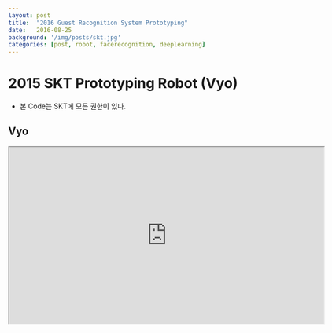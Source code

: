 ```yaml
---
layout: post
title:  "2016 Guest Recognition System Prototyping"
date:   2016-08-25
background: '/img/posts/skt.jpg'
categories: [post, robot, facerecognition, deeplearning]
---
```


2015 SKT Prototyping Robot (Vyo)
============================================

- 본 Code는 SKT에 모든 권한이 있다.

Vyo
------------------------------------------------
<iframe src="https://lh3.googleusercontent.com/6N8gHs4-i-1X1mMpsvD2sG3W8XILrZPhMgGPjb-wiTDYCCXmJCYxfN6QmyBtxJRxODC7Qq6qBfG7E9ZBvIlohuHkycrDONyQdRq7QKi0eatP66pwSClZsZgl6FXgIblRctKd3kKOl_WCppcGpOOihVSQ3RuEAI02awJapS_B-R6anGVNQLaYXnAjaG4jMgzq3VuDtBEqqtHsSFR0ZF-RG_JSMa4xziBqbjJrJUKQVjvxo9uIJerKXle3xgwPRE-_NwTzTP1Vd10fLr7-tYb7VfE-oUZaFd_C0KAPbb4Zdu3lJu36uLg5XZtQGlu_CdV-F_amkjIwl8MxbUtvNI80qcwELKyAhQ4WFdvHNpPIF_wg8DywQDw-TvvfJ6CunfGxXWnK6Y1uC80JgYixvqbtycv0Bqrvtffacp0XP08iKyss9oUB1UfZ14Rnf-7UoBY5gziDqoPNbhlwbRM4QyNNn6LMzyiTRXXP0eSL1bGdTq6tFr3Mz6e_Z6toAQdTsTwfxyOBWIVzCNBPTKZxmnGU5pjbMvjTFnNUNWRAGSc4NakVMSD-jlX2YVMtDUdpkH6IA-7qnuI2xyfbyxm4flhLWamR3yHtPoZOl5T24X04gFZqulPcZ5xcqjLK_yy3spG-62jpzG08etAq3_E9AVELkH-0l59TEo-DH06QfTq-e7CQv56I5DWD7DQsMw=m18?cpn" width="640" height="360"></span></iframe>